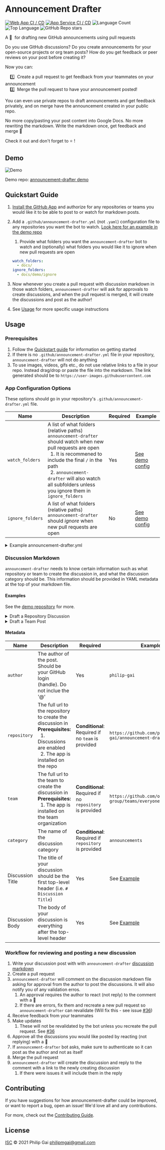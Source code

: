 # Announcement Drafter

[![Web App CI / CD](https://github.com/philip-gai/announcement-drafter/actions/workflows/web-app-ci-cd.yml/badge.svg)](https://github.com/philip-gai/announcement-drafter/actions/workflows/web-app-ci-cd.yml)
[![App Service CI / CD](https://github.com/philip-gai/announcement-drafter/actions/workflows/infrastructure-ci-cd.yml/badge.svg)](https://github.com/philip-gai/announcement-drafter/actions/workflows/infrastructure-ci-cd.yml)
![Language Count](https://img.shields.io/github/languages/count/philip-gai/announcement-drafter?label=Languages)
![Top Language](https://img.shields.io/github/languages/top/philip-gai/announcement-drafter)
![GitHub Repo stars](https://img.shields.io/github/stars/philip-gai/announcement-drafter?style=social)

A 🤖 &nbsp;for drafting new GitHub announcements using pull requests

Do you use GitHub discussions? Do you create announcements for your open-source projects or org team posts? How do you get feedback or peer reviews on your post before creating it?

Now you can:

&nbsp;&nbsp;&nbsp;&nbsp;1️⃣ &nbsp;Create a pull request to get feedback from your teammates on your announcement\
&nbsp;&nbsp;&nbsp;&nbsp;2️⃣ &nbsp;Merge the pull request to have your announcement posted!

You can even use private repos to draft announcements and get feedback privately, and on merge have the announcement created in your public repo.

No more copy/pasting your post content into Google Docs. No more rewriting the markdown. Write the markdown once, get feedback and merge 🚀

Check it out and don't forget to ⭐ !

## Demo

![Demo](/docs/assets/demo.gif)

Demo repo: [announcement-drafter demo]

## Quickstart Guide

1. [Install the GitHub App](https://github.com/apps/announcement-drafter) and authorize for any repositories or teams you would like it to be able to post to or watch for markdown posts.
2. Add a `.github/announcement-drafter.yml` (not `.yaml`) configuration file to any repositories you want the bot to watch. [Look here for an example in the demo repo][announcement-drafter demo config]

   1. Provide what folders you want the `announcement-drafter` bot to watch and (optionally) what folders you would like it to ignore when new pull requests are open

   ```yml
   watch_folders:
     - docs/
   ignore_folders:
     - docs/demo/ignore
   ```

3. Now whenever you create a pull request with discussion markdown in those watch folders, `announcement-drafter` will ask for approvals to create discussions, and when the pull request is merged, it will create the discussions and post as the author!
4. See [Usage](#usage) for more specific usage instructions

## Usage

### Prerequisites

1. Follow the [Quickstart guide](#quickstart-guide) for information on getting started
2. If there is no `.github/announcement-drafter.yml` file in your repository, `announcement-drafter` will not do anything
3. To use images, videos, gifs etc., do not use relative links to a file in your repo. Instead drag/drop or paste the file into the markdown. The link generated should be to `https://user-images.githubusercontent.com`

### App Configuration Options

These options should go in your repository's `.github/announcement-drafter.yml` file.

| Name             | Description                                                                                                                                                                                                                                                                                              | Required | Example                                             |
| ---------------- | -------------------------------------------------------------------------------------------------------------------------------------------------------------------------------------------------------------------------------------------------------------------------------------------------------- | -------- | --------------------------------------------------- |
| `watch_folders`  | A list of what folders (relative paths) `announcement-drafter` should watch when new pull requests are open<br/>&nbsp;&nbsp;1. It is recommened to include the final `/` in the path<br/>&nbsp;&nbsp;2. `announcement-drafter` will also watch all subfolders unless you ignore them in `ignore_folders` | Yes      | [See demo config][announcement-drafter demo config] |
| `ignore_folders` | A list of what folders (relative paths) `announcement-drafter` should _ignore_ when new pull requests are open                                                                                                                                                                                           | No       | [See demo config][announcement-drafter demo config] |

<details>
<summary>Example announcement-drafter.yml</summary>

```markdown
watch_folders:
  - docs/team-posts/
```

</details>

### Discussion Markdown

`announcement-drafter` needs to know certain information such as what repository or team to create the discussion in, and what the discussion category should be. This information should be provided in YAML metadata at the top of your markdown file.

#### Examples

See the [demo repository](https://github.com/philip-gai/announcement-drafter-demo/blob/main/docs/demo/hello-world.md?plain=1) for more.

<details>
<summary>Draft a Repository Discussion</summary>

```markdown
<!--
author: philip-gai
repository: https://github.com/philip-gai/announcement-drafter-demo
category: announcements
-->

# Hello World! 👋

Hello beautiful world! 🌎

```

</details>

<details>
<summary>Draft a Team Post</summary>

```markdown
<!--
author: philip-gai
team: https://github.com/orgs/elastico-group/teams/everyone
-->

# Hello World! 👋

Hello beautiful world! 🌎

```

</details>

#### Metadata

| Name             | Description                                                                                                                                                                      | Required                                                 | Example                                                   |
| ---------------- | -------------------------------------------------------------------------------------------------------------------------------------------------------------------------------- | -------------------------------------------------------- | --------------------------------------------------------- |
| `author`         | The author of the post. Should be your GitHub login (handle). Do not inclue the '@'                                                                                              | Yes                                                      | `philip-gai`                                              |
| `repository`     | The full url to the repository to create the discussion in<br/>**Prerequisites:**<br/>&nbsp;&nbsp;1. Discussions are enabled<br/>&nbsp;&nbsp;2. The app is installed on the repo | **Conditional**: Required if no `team` is provided       | `https://github.com/philip-gai/announcement-drafter-demo` |
| `team`           | The full url to the team to create the discussion in<br/>**Prerequisites:**<br/>&nbsp;&nbsp;1. The app is installed on the team organization                                     | **Conditional**: Required if no `repository` is provided | `https://github.com/orgs/elastico-group/teams/everyone`   |
| `category`       | The name of the discussion category                                                                                                                                              | **Conditional**: Required if `repository` is provided    | `announcements`                                           |
| Discussion Title | The title of your discussion should be the first top-level header (i.e. `# Discussion Title`)                                                                                    | Yes                                                      | See [Example](#example)               |
| Discussion Body  | The body of your discussion is everything after the top-level header                                                                                                             | Yes                                                      | See [Example](#example)               |

### Workflow for reviewing and posting a new discussion

1. Write your discussion post with with `announcement-drafter` [discussion markdown](#discussion-markdown)
2. Create a pull request
3. `announcement-drafter` will comment on the discussion markdown file asking for approval from the author to post the discussions. It will also notify you of any validation erros.
   1. An approval requires the author to react (not reply) to the comment with a 🚀
   2. If there are errors, fix them and recreate a new pull request so `announcement-drafter` can revalidate (Will fix this - see issue [#36](https://github.com/philip-gai/announcement-drafter/issues/36))
4. Receive feedback from your teammates
5. Make updates
   1. These will not be revalidated by the bot unless you recreate the pull request. See [#36](https://github.com/philip-gai/announcement-drafter/issues/36)
6. Approve all the discussions you would like posted by reacting (not replying) with a 🚀
7. If `announcement-drafter` bot asks, make sure to authenticate so it can post as the author and not as itself
8. Merge the pull request
9. `announcement-drafter` will create the discussion and reply to the comment with a link to the newly creating discussion
   1. If there were issues it will include them in the reply

## Contributing

If you have suggestions for how announcement-drafter could be improved, or want to report a bug, open an issue! We'd love all and any contributions.

For more, check out the [Contributing Guide](CONTRIBUTING.md).

## License

[ISC](LICENSE) © 2021 Philip Gai <philipmgai@gmail.com>

[announcement-drafter demo]: https://github.com/philip-gai/announcement-drafter-demo
[announcement-drafter demo config]: https://github.com/philip-gai/announcement-drafter-demo/blob/main/.github/announcement-drafter.yml
